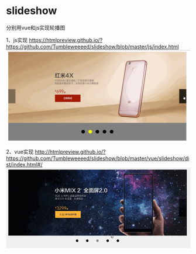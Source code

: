 # slideshow
分别用vue和js实现轮播图


 1、js实现
 https://htmlpreview.github.io/?https://github.com/Tumbleweeeed/slideshow/blob/master/js/index.html
 ![js轮播图](./gif/1.gif)
 
 2、vue实现
 http://htmlpreview.github.io/?https://github.com/Tumbleweeeed/slideshow/blob/master/vue/slideshow/dist/index.html#/
 ![vue轮播图](./gif/2.gif)